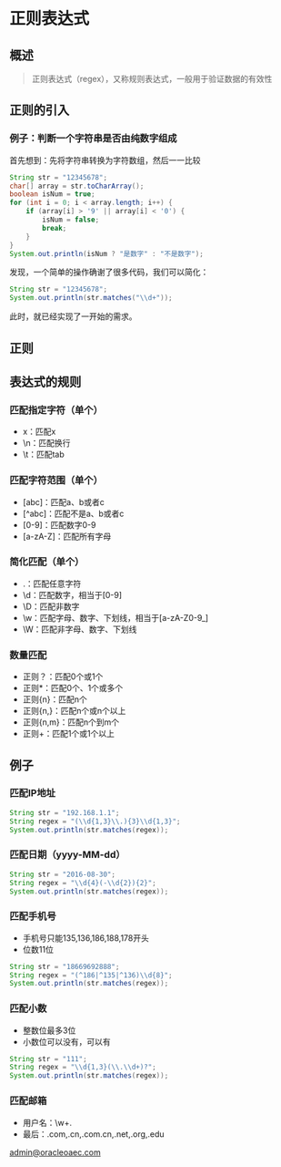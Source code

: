 # 正则表达式

## 概述

> 正则表达式（regex），又称规则表达式，一般用于验证数据的有效性

## 正则的引入

### 例子：判断一个字符串是否由纯数字组成

首先想到：先将字符串转换为字符数组，然后一一比较

```java
String str = "12345678";
char[] array = str.toCharArray();
boolean isNum = true;
for (int i = 0; i < array.length; i++) {
	if (array[i] > '9' || array[i] < '0') {
		isNum = false;
		break;
	}
}
System.out.println(isNum ? "是数字" : "不是数字");
```

发现，一个简单的操作确谢了很多代码，我们可以简化：
```java
String str = "12345678";
System.out.println(str.matches("\\d+"));
```
此时，就已经实现了一开始的需求。
## 正则

## 表达式的规则

### 匹配指定字符（单个）

- x：匹配x
- \n：匹配换行
- \t：匹配tab

### 匹配字符范围（单个）

- [abc]：匹配a、b或者c
- \[^abc]：匹配不是a、b或者c
- [0-9]：匹配数字0-9
- [a-zA-Z]：匹配所有字母

### 简化匹配（单个）

- .：匹配任意字符
- \d：匹配数字，相当于[0-9]
- \D：匹配非数字
- \w：匹配字母、数字、下划线，相当于[a-zA-Z0-9_]
- \W：匹配非字母、数字、下划线

### 数量匹配

- 正则？：匹配0个或1个
- 正则*：匹配0个、1个或多个
- 正则{n}：匹配n个
- 正则{n,}：匹配n个或n个以上
- 正则{n,m}：匹配n个到m个
- 正则+：匹配1个或1个以上

## 例子

### 匹配IP地址

```java
String str = "192.168.1.1";
String regex = "(\\d{1,3}\\.){3}\\d{1,3}";
System.out.println(str.matches(regex));
```

### 匹配日期（yyyy-MM-dd）

```java
String str = "2016-08-30";
String regex = "\\d{4}(-\\d{2}){2}";
System.out.println(str.matches(regex));
```

### 匹配手机号

- 手机号只能135,136,186,188,178开头
- 位数11位

```java
String str = "18669692888";
String regex = "(^186|^135|^136)\\d{8}";
System.out.println(str.matches(regex));
```

### 匹配小数

- 整数位最多3位
- 小数位可以没有，可以有

```java
String str = "111";
String regex = "\\d{1,3}(\\.\\d+)?";
System.out.println(str.matches(regex));
```

### 匹配邮箱

- 用户名：\w+.
- 最后：.com,.cn,.com.cn,.net,.org,.edu

admin@oracleoaec.com

